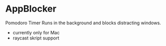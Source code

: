 # AppBlocker
 Pomodoro Timer
 Runs in the background and blocks distracting windows.

 - currently only for Mac
 - raycast skript support